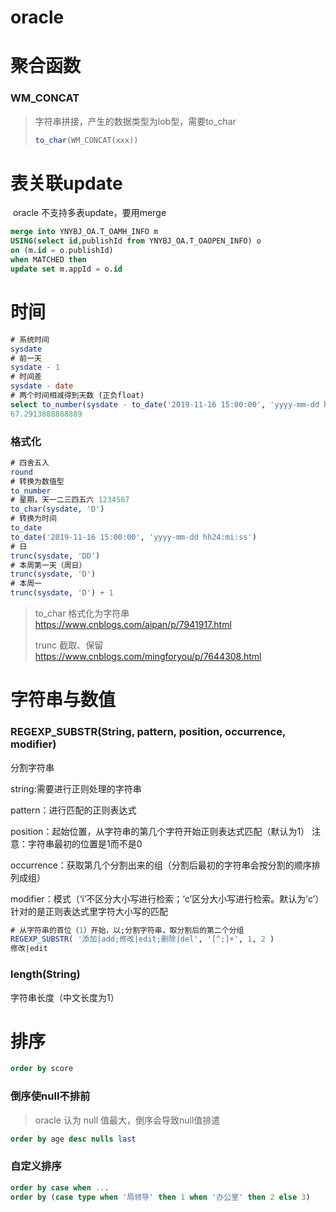 # oracle

# 聚合函数

### WM_CONCAT

> 字符串拼接，产生的数据类型为lob型，需要to_char
>
> ```sql
> to_char(WM_CONCAT(xxx))
> ```



# 表关联update

​	oracle 不支持多表update，要用merge

```sql
merge into YNYBJ_OA.T_OAMH_INFO m 
USING(select id,publishId from YNYBJ_OA.T_OAOPEN_INFO) o 
on (m.id = o.publishId) 
when MATCHED then 
update set m.appId = o.id
```

# 时间

```sql
# 系统时间
sysdate
# 前一天
sysdate - 1
# 时间差
sysdate - date
# 两个时间相减得到天数 (正负float)
select to_number(sysdate - to_date('2019-11-16 15:00:00', 'yyyy-mm-dd hh24:mi:ss')) * 24 from dual;
67.2913888888889
```

### 格式化

```sql
# 四舍五入
round
# 转换为数值型
to_number
# 星期，天一二三四五六 1234567
to_char(sysdate, 'D') 
# 转换为时间 
to_date 
to_date('2019-11-16 15:00:00', 'yyyy-mm-dd hh24:mi:ss')
# 日
trunc(sysdate, 'DD')
# 本周第一天（周日）
trunc(sysdate, 'D')
# 本周一
trunc(sysdate, 'D') + 1
```

> to_char 格式化为字符串 https://www.cnblogs.com/aipan/p/7941917.html
>
> trunc 截取、保留 https://www.cnblogs.com/mingforyou/p/7644308.html

# 字符串与数值

### REGEXP_SUBSTR(String, pattern, position, occurrence, modifier)

分割字符串

string:需要进行正则处理的字符串

pattern：进行匹配的正则表达式

position：起始位置，从字符串的第几个字符开始正则表达式匹配（默认为1） 注意：字符串最初的位置是1而不是0

occurrence：获取第几个分割出来的组（分割后最初的字符串会按分割的顺序排列成组）

modifier：模式（‘i’不区分大小写进行检索；‘c’区分大小写进行检索。默认为’c’）针对的是正则表达式里字符大小写的匹配
		

```sql
# 从字符串的首位（1）开始，以;分割字符串，取分割后的第二个分组
REGEXP_SUBSTR( '添加|add;修改|edit;删除|del', '[^;]+', 1, 2 )
修改|edit
```
### length(String)

字符串长度（中文长度为1）


# 排序

```sql
order by score
```

### 倒序使null不排前

> oracle 认为 null 值最大，倒序会导致null值排遣

```sql
order by age desc nulls last
```

### 自定义排序

```sql
order by case when ...
order by (case type when '局领导' then 1 when '办公室' then 2 else 3)
```

